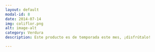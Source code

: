 ```yaml
---
layout: default
modal-id: 8
date: 2014-07-14
img: coliflor.png
alt: image-alt
category: Verdura
description: Este producto es de temporada este mes, ¡disfrútalo!

---
```

